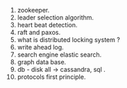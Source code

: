 1. zookeeper.
2. leader selection algorithm.
3. heart beat detection.
4. raft and paxos.
5. what is distributed locking system ?
6. write ahead log.
7. search engine elastic search.
8. graph data base.
9. db - disk all -> cassandra, sql .
10. protocols first principle.
